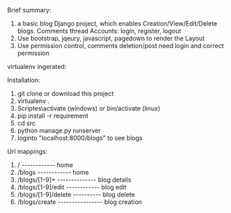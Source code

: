 Brief summary:

  1. a basic blog Django project, which enables
        Creation/View/Edit/Delete blogs.
        Comments thread
        Accounts: login, register, logout
  2. Use bootstrap, jqeury, javascript, pagedown to render the Layout
  3. Use permission control, comments deletion/post need login and correct permission


virtualenv ingerated: 

Installation: 
  1. git clone or download this project
  3. virtualenv .
  4. Scriptes\activate (windows)    or      bin/activate   (linux)
  5. pip install -r requirement
  6. cd src
  7. python manage.py runserver
  8. loginto "localhost:8000/blogs" to see blogs  
  
  Url mappings:
  1.    /                 ------------ home
  2.    /blogs            ------------ home
  3.    /blogs/[1-9]+   -------------- blog details
  4.    /blogs/[1-9]/edit ------------ blog edit
  5.    /blogs/[1-9]/delete ---------- blog delete
  6.    /blogs/create ---------------- blog creation
  

